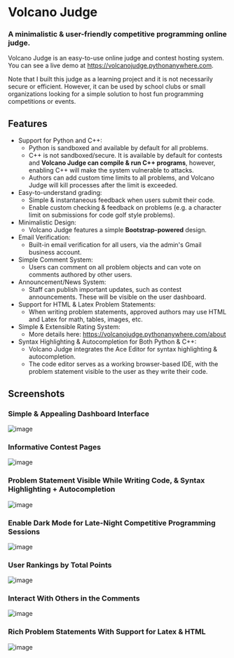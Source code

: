 # Volcano Judge
### A minimalistic &amp; user-friendly competitive programming online judge.

Volcano Judge is an easy-to-use online judge and contest hosting system. You can see a live demo at https://volcanojudge.pythonanywhere.com.

Note that I built this judge as a learning project and it is not necessarily secure or efficient. However, it can be used by school clubs or small organizations looking for a simple solution to host fun programming competitions or events.

## Features
* Support for Python and C++:
  * Python is sandboxed and available by default for all problems.
  * C++ is not sandboxed/secure. It is available by default for contests and **Volcano Judge can compile & run C++ programs**, however, enabling C++ will make the system vulnerable to attacks.
  * Authors can add custom time limits to all problems, and Volcano Judge will kill processes after the limit is exceeded.
* Easy-to-understand grading:
  * Simple & instantaneous feedback when users submit their code.
  * Enable custom checking & feedback on problems (e.g. a character limit on submissions for code golf style problems).
* Minimalistic Design:
  * Volcano Judge features a simple **Bootstrap-powered** design.
* Email Verification:
  * Built-in email verification for all users, via the admin's Gmail business account.
* Simple Comment System:
  * Users can comment on all problem objects and can vote on comments authored by other users.
* Announcement/News System:
  * Staff can publish important updates, such as contest announcements. These will be visible on the user dashboard.
* Support for HTML &amp; Latex Problem Statements:
  * When writing problem statements, approved authors may use HTML and Latex for math, tables, images, etc.
* Simple & Extensible Rating System:
  * More details here: https://volcanojudge.pythonanywhere.com/about
* Syntax Highlighting & Autocompletion for Both Python &amp; C++:
  * Volcano Judge integrates the Ace Editor for syntax highlighting & autocompletion.
  * The code editor serves as a working browser-based IDE, with the problem statement visible to the user as they write their code.

## Screenshots
### Simple & Appealing Dashboard Interface
![image](https://github.com/user-attachments/assets/a1b5e4c5-b102-4a6c-a5a7-cb2591317c6d)

### Informative Contest Pages
![image](https://github.com/user-attachments/assets/e473c741-03ab-49b2-9857-e96016f939ed)

### Problem Statement Visible While Writing Code, &amp; Syntax Highlighting + Autocompletion
![image](https://github.com/user-attachments/assets/73314ca2-a8c2-426c-a553-c29a0fc5eca4)

### Enable Dark Mode for Late-Night Competitive Programming Sessions
![image](https://github.com/user-attachments/assets/5a08515f-6855-4849-9f28-9f0462886aba)

### User Rankings by Total Points
![image](https://github.com/user-attachments/assets/642e6bdc-f452-4687-93fb-31ea63a1d2d1)

### Interact With Others in the Comments
![image](https://github.com/user-attachments/assets/057a88d6-4592-4401-841d-5c6dda945c6c)

### Rich Problem Statements With Support for Latex &amp; HTML
![image](https://github.com/user-attachments/assets/f4d61b84-65d2-4ae0-af84-7094a6ce34e1)


